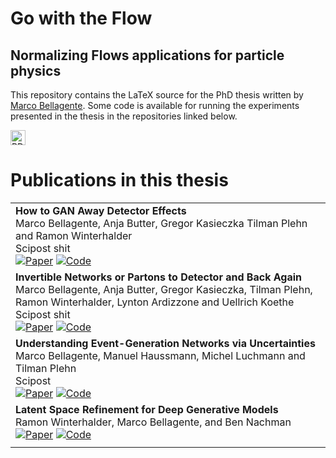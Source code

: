 # Go with the Flow <br/>
## Normalizing Flows applications for particle physics

This repository contains the LaTeX source for the PhD thesis written by [Marco Bellagente](https://marcobellagente93.github.io). 
Some code is available for running the experiments presented in the thesis in the repositories linked below. 

<a href="https://github.com/marcobellagente93/phdthesis/thesis.pdf"><img alt="PDF" 
height="24" src="https://img.shields.io/github/downloads/marcobellagente93/phdthesis/total?label=PDF"></a>

# Publications in this thesis

<table>
<tr>
<td>
<strong>How to GAN Away Detector Effects</strong><br>
Marco Bellagente, Anja Butter, Gregor Kasieczka Tilman Plehn and Ramon Winterhalder<br>
Scipost shit<br>
<a href="https://arxiv.org/abs/1912.00477"><img alt="Paper" src="https://img.shields.io/badge/-Paper-gray"></a>
<a href=""><img alt="Code" src="https://img.shields.io/badge/-Code-gray" ></a>
</td>
</tr>
<tr>
<td>
<strong>Invertible Networks or Partons to Detector and Back Again</strong><br>
Marco Bellagente, Anja Butter, Gregor Kasieczka, Tilman Plehn, Ramon Winterhalder, Lynton Ardizzone and Uellrich Koethe<br>
Scipost shit<br>
<a href="https://arxiv.org/abs/2006.06685"><img alt="Paper" src="https://img.shields.io/badge/-Paper-gray"></a>
<a href=""><img alt="Code" src="https://img.shields.io/badge/-Code-gray" ></a>
</td>
</tr>
<tr>
<td>
<strong>Understanding Event-Generation Networks via Uncertainties</strong><br>
Marco Bellagente, Manuel Haussmann, Michel Luchmann and Tilman Plehn<br>
Scipost<br>
<a href="https://arxiv.org/abs/2104.04543"><img alt="Paper" src="https://img.shields.io/badge/-Paper-gray"></a>
<a href=""><img alt="Code" src="https://img.shields.io/badge/-Code-gray" ></a>
</td>
</tr>
<tr>
<td>
<strong>Latent Space Refinement for Deep Generative Models</strong><br>
Ramon Winterhalder, Marco Bellagente, and Ben Nachman<br>
<a href="https://arxiv.org/abs/2106.00792"><img alt="Paper" src="https://img.shields.io/badge/-Paper-gray"></a>
<a href=""><img alt="Code" src="https://img.shields.io/badge/-Code-gray" ></a>
</td>
</tr>
<tr>
<td>
</table>
